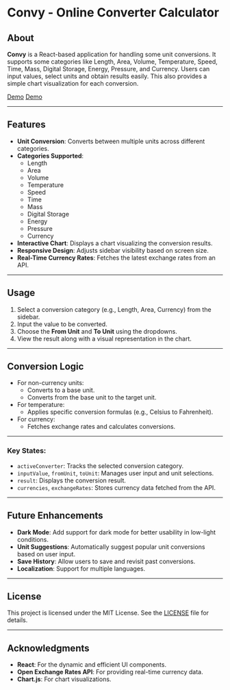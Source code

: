 # Convy - Online Converter Calculator

## About

**Convy** is a React-based application for handling some unit conversions. It supports some categories like Length, Area, Volume, Temperature, Speed, Time, Mass, Digital Storage, Energy, Pressure, and Currency. Users can input values, select units and obtain results easily. This also provides a simple chart visualization for each conversion.

[Demo](img/IMG_20241118_195744.jpg)
[Demo](img/IMG_20241118_195818.jpg)

---

## Features

- **Unit Conversion**: Converts between multiple units across different categories.
- **Categories Supported**:
  - Length
  - Area
  - Volume
  - Temperature
  - Speed
  - Time
  - Mass
  - Digital Storage
  - Energy
  - Pressure
  - Currency
- **Interactive Chart**: Displays a chart visualizing the conversion results.
- **Responsive Design**: Adjusts sidebar visibility based on screen size.
- **Real-Time Currency Rates**: Fetches the latest exchange rates from an API.

---

## Usage

1. Select a conversion category (e.g., Length, Area, Currency) from the sidebar.
2. Input the value to be converted.
3. Choose the **From Unit** and **To Unit** using the dropdowns.
4. View the result along with a visual representation in the chart.

---

## Conversion Logic

- For non-currency units:
  - Converts to a base unit.
  - Converts from the base unit to the target unit.
- For temperature:
  - Applies specific conversion formulas (e.g., Celsius to Fahrenheit).
- For currency:
  - Fetches exchange rates and calculates conversions.

---

### Key States:
- `activeConverter`: Tracks the selected conversion category.
- `inputValue`, `fromUnit`, `toUnit`: Manages user input and unit selections.
- `result`: Displays the conversion result.
- `currencies`, `exchangeRates`: Stores currency data fetched from the API.

---

## Future Enhancements

- **Dark Mode**: Add support for dark mode for better usability in low-light conditions.
- **Unit Suggestions**: Automatically suggest popular unit conversions based on user input.
- **Save History**: Allow users to save and revisit past conversions.
- **Localization**: Support for multiple languages.

---

## License

This project is licensed under the MIT License. See the [LICENSE](LICENSE) file for details. 

---

## Acknowledgments

- **React**: For the dynamic and efficient UI components.
- **Open Exchange Rates API**: For providing real-time currency data.
- **Chart.js**: For chart visualizations.
